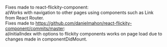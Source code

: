Fixes made to react-flickity-component:  
    a)Works with navigation to other pages using components such as Link from React Router.  
Fixes made to https://github.com/danielmahon/react-flickity-component/commits/master:  
    a)InitialIndex with options to flickity components works on page load due to changes made in componentDidMount.  
